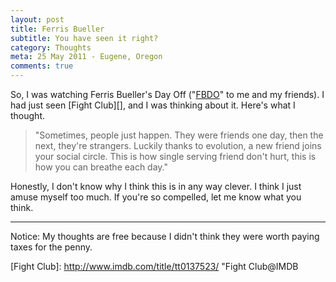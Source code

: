 ```yaml
---
layout: post
title: Ferris Bueller
subtitle: You have seen it right?
category: Thoughts
meta: 25 May 2011 - Eugene, Oregon
comments: true
---
```


So, I was watching Ferris Bueller's Day Off ("[FBDO][]" to me and my friends). I had just seen [Fight Club][], and I was thinking about it. Here's what I thought.

> "Sometimes, people just happen. They were friends one day, then the next, they're strangers. Luckily thanks to evolution, a new friend joins your social circle. This is how single serving friend don't hurt, this is how you can breathe each day."

Honestly, I don't know why I think this is in any way clever. I think I just amuse myself too much. If you're so compelled, let me know what you think.

---
<p class="meta">Notice: My thoughts are free because I didn't think they were worth paying taxes for the penny.</p>

[FBDO]: http://www.imdb.com/title/tt0091042/ "FBDO@IMDB"
[Fight Club]: http://www.imdb.com/title/tt0137523/ "Fight Club@IMDB

